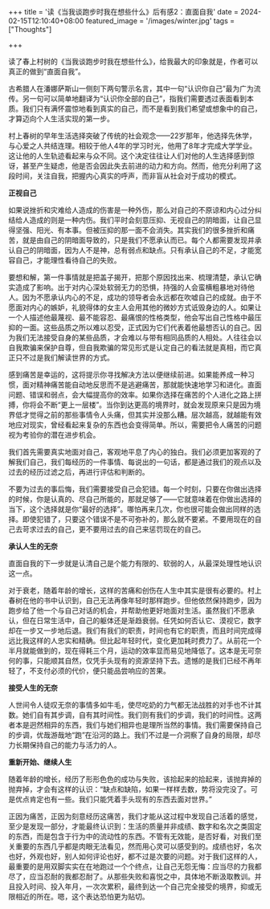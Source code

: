 +++
title = '读《当我谈跑步时我在想些什么》后有感2：直面自我'
date = 2024-02-15T12:10:40+08:00
featured_image = '/images/winter.jpg'
tags = ["Thoughts"]

+++

读了春上村树的《当我谈跑步时我在想些什么》，给我最大的印象就是，作者可以真正的做到“直面自我”。

古希腊人在潘娜萨斯山一侧刻下两句警示名言，其中一句“认识你自己”最为广为流传。另一句可以简单地翻译为“认识你全部的自己”，指我们需要透过表面看到本质。我们只有满怀震惊地看到真实的自己，而不是看到我们希望或想象中的自己，才算迈向个人生活实现的第一步。

村上春树的早年生活选择突破了传统的社会观念——22岁那年，他选择先休学，与心爱之人共结连理。相较于他人4年的学习时光，他用了8年才完成大学学业。这让他的人生轨迹看起来与众不同。这个决定往往让人们对他的人生选择感到惊讶，甚至产生疑虑，他是否会因此失去前进的动力和方向。然而，他充分利用了这段时间，关注自我，把握内心真实的呼声，而非盲从社会对于成功的模式。

**正视自己**

如果说挫折和灾难给人造成的伤害是一种外伤，那么对自己的不原谅和内心过分纠结给人造成的则是一种内伤。我们平时会刻意压抑、无视自己的阴暗面，让自己显得坚强、阳光、有本事。但被压抑的那一面不会消失。其实我们的很多挫折和痛苦，就是由自己的阴暗面导致的，只是我们不愿承认而已。每个人都需要发现并承认自己的阴暗面，因为人不是神，总有弱点和缺点。只有承认自己的不足，才能宽容自己，才能理性看待自己的失败。

要想和解，第一件事情就是把盖子揭开，把那个原因找出来、梳理清楚，承认它确实造成了影响。出于对内心深处软弱无力的恐惧，持强的人会蛮横粗暴地对待他人。因为不愿承认内心的不足，成功的领导者会永远都在吹嘘自己的成就。由于不愿面对内心的嫉妒，礼貌得体的女主人会用其他的微妙方式诋毁身边的人。如果让一个人描述他最蔑视、最不能容忍、最痛恨的性格类型，他会写出自己性格中最压抑的一面。这些品质之所以难以忍受，正式因为它们代表着他最想否认的自己。因为我们无法接受自身的某些品质，才会难以与带有相同品质的人相处。人往往会以自我欺骗来保护自尊，但自我欺骗的常见形式是认定自己的看法就是真相，而它真正只不过是我们解读世界的方式。

感到痛苦是幸运的，这将提示你寻找解决方法以便继续前进。如果能养成一种习惯，面对精神痛苦能自动地反思而不是逃避痛苦，那就能快速地学习和进化。直面问题、错误和弱点，会大幅提高你的效率。如果你选择在痛苦的个人进化之路上拼搏，你将会不断“更上一层楼”。当你到达更高的境界时，就会发现原来只是因为境界低才觉得之前的那些事情令人头痛，但其实并没那么糟。层次越高，就越能有效地应对现实，曾经看起来复杂的东西也会变得简单。所以，需要把令人痛苦的问题视为考验你的潜在进步机会。

我们首先需要真实地面对自己，客观地平息了内心的独白。我们必须更加客观的了解我们自己，我们每经历的一件事情、每说出的一句话，都是通过我们的观点以及过去的经历过滤之后，再进行评估和判断的。

不要为过去的事后悔，我们需要接受自己会犯错。每一个时刻，只要在你做出选择的时候，你是认真的、尽自己所能的，那就足够了——它就意味着在你做出选择的当下，这个选择就是你“最好的选择”。哪怕再来几次，你也很可能会做出同样的选择。即使犯错了，只要这个错误不是不可弥补的，那么就不要紧。不要用现在的自己去苛求过去的自己，更不要用过去的自己来惩罚现在的自己。

**承认人生的无奈**

直面自我的下一步就是认清自己是个能力有限的、软弱的人，从最深处理性地认识这一点。

对于衰老，随着年龄的增长，这样的苦痛和创伤在人生中其实是很有必要的。村上春树在他的书中认识到，自己无法再像年轻时那样跑步。但他依然保持跑步，因为跑步给了他一个与自己对话的机会，并帮助他更好地面对生活。虽然我们不愿承认，但在日常生活中，自己的躯体还是渐趋衰弱。任凭如何否认它、漠视它，数字却在一步又一步地后退。我们有我们的职责，时间也有它的职责，而且时间完成得远比我这样的人忠实和精确。但比起年轻时代，变化更加耗时费力了。从前花一个半月就能做到的，现在得耗三个月，运动的效率显而易见地降低了。这本是无可奈何的事，只能顺其自然，仅凭手头现有的资源坚持下去。遗憾的是我们已经不再年轻了，不支付必须的代价，便只能品尝响应的苦果。

**接受人生的无奈**

人世间令人徒叹无奈的事情多如牛毛，使尽吃奶的力气都无法战胜的对手也不计其数。她们自有其步调，自有其时间性。我们则有我们的步调，我们的时间性。这两者本是迥然相异的东西，我们与她们相异也是理所当然的事情。我们需要保持自己的步调，优哉游哉地“跑”在沿河的路上。我们不过是一介洞察了自身的局限，却尽力长期保持自己的能力与活力的人。

**重新开始、继续人生**

随着年龄的增长，经历了形形色色的成功与失败，该拾起来的拾起来，该抛弃掉的抛弃掉，才会有这样的认识：“缺点和缺陷，如果一样样去数，势将没完没了。可是优点肯定也有一些。我们只能凭着手头现有的东西去面对世界。”

正因为痛苦，正因为刻意经历这痛苦，我们才能从这过程中发现自己活着的感觉，至少是发现一部分，才能最终认识到：生活的质量并非成绩、数字和名次之类固定的东西，而是包含于行为中的流动性的东西。不管有无效能，是否好看，对我们至关重要的东西几乎都是肉眼无法看见，然而用心灵可以感受到的。成绩也好，名次也好，外观也好，别人如何评论也好，都不过是次要的问题。对于我们这样的人，最重要的是用双脚实实在在地跑过一个个终点，让自己无怨无悔：应当尽的力我都尽了，应当忍耐的我都忍耐了。从那些失败和喜悦之中，具体地不断汲取教训。并且投入时间、投入年月，一次次累积，最终到达一个自己完全接受的境界，抑或无限相近的所在。嗯，这个表达恐怕更为贴切。
